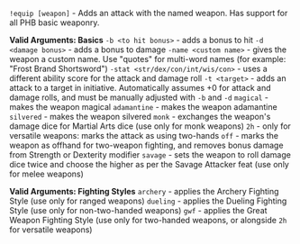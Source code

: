  `!equip [weapon]` - Adds an attack with the named weapon. Has support for all PHB basic weaponry.

__**Valid Arguments: Basics**__
`-b <to hit bonus>` - adds a bonus to hit 
`-d <damage bonus>` - adds a bonus to damage
`-name <custom name>` - gives the weapon a custom name. Use \"quotes\" for multi-word names (for example: \"Frost Brand Shortsword\")
`-stat <str/dex/con/int/wis/con>` - uses a different ability score for the attack and damage roll 
`-t <target>` - adds an attack to a target in initiative. Automatically assumes +0 for attack and damage rolls, and must be manually adjusted with `-b` and `-d`
`magical` - makes the weapon magical
`adamantine` - makes the weapon adamantine
`silvered` - makes the weapon silvered
`monk` - exchanges the weapon's damage dice for Martial Arts dice (use only for monk weapons)
`2h` - only for versatile weapons: marks the attack as using two-hands
`off` - marks the weapon as offhand for two-weapon fighting, and removes bonus damage from Strength or Dexterity modifier
`savage` - sets the weapon to roll damage dice twice and choose the higher as per the Savage Attacker feat (use only for melee weapons)

__**Valid Arguments: Fighting Styles**__
`archery` - applies the Archery Fighting Style (use only for ranged weapons)
`dueling` - applies the Dueling Fighting Style (use only for non-two-handed weapons)
`gwf` - applies the Great Weapon Fighting Style (use only for two-handed weapons, or alongside `2h` for versatile weapons)